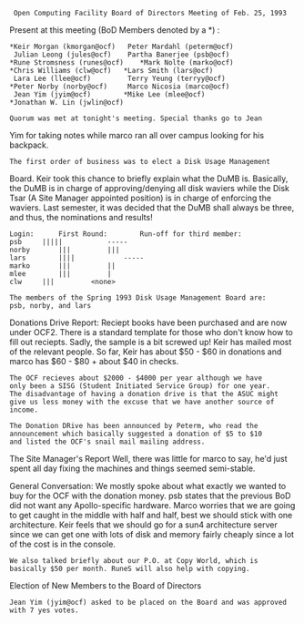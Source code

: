      Open Computing Facility Board of Directors Meeting of Feb. 25, 1993

Present at this meeting (BoD Members denoted by a *) :

	*Keir Morgan (kmorgan@ocf)	 Peter Mardahl (peterm@ocf)
	 Julian Leong (jules@ocf)	 Partha Banerjee (psb@ocf)
	*Rune Stromsness (runes@ocf)	*Mark Nolte (marko@ocf)
	*Chris Williams (clw@ocf)	*Lars Smith (lars@ocf)
	 Lara Lee (llee@ocf)		 Terry Yeung (terryy@ocf)
	*Peter Norby (norby@ocf)	 Marco Nicosia (marco@ocf)
	 Jean Yim (jyim@ocf)		*Mike Lee (mlee@ocf)
	*Jonathan W. Lin (jwlin@ocf)

	Quorum was met at tonight's meeting. Special thanks go to Jean
Yim for taking notes while marco ran all over campus looking for his backpack.

	The first order of business was to elect a Disk Usage Management
Board. Keir took this chance to briefly explain what the DuMB is.
Basically, the DuMB is in charge of approving/denying all disk waviers
while the Disk Tsar (A Site Manager appointed position) is in charge of
enforcing the waviers. Last semester, it was decided that the DuMB shall
always be three, and thus, the nominations and results!

	Login:		First Round:		Run-off for third member:
	psb		|||||			-----
	norby		|||			|||
	lars		||||			-----
	marko		|||			||
	mlee		|||			|
	clw		|||			<none>

	The members of the Spring 1993 Disk Usage Management Board are:
	psb, norby, and lars

Donations Drive Report:
	Reciept books have been purchased and are now under OCF2.
	There is a standard template for those who don't know how
	to fill out reciepts. Sadly, the sample is a bit screwed up!
	Keir has mailed most of the relevant people. So far, Keir has
	about $50 - $60 in donations and marco has $60 - $80 + about $40 
	in checks.

	The OCF recieves about $2000 - $4000 per year although we have 
	only been a SISG (Student Initiated Service Group) for one year.
	The disadvantage of having a donation drive is that the ASUC might
	give us less money with the excuse that we have another source of
	income. 

	The Donation DRive has been announced by Peterm, who read the 
	announcement which basically suggested a donation of $5 to $10 
	and listed the OCF's snail mail mailing address.

The Site Manager's Report
	Well, there was little for marco to say, he'd just spent all day 
	fixing the machines and things seemed semi-stable.

General Conversation:
	We mostly spoke about what exactly we wanted to buy for the OCF with
	the donation money. psb states that the previous BoD did not want
	any Apollo-specific hardware. Marco worries that we are going to
	get caught in the middle with half and half, best we should stick
	with one architecture. Keir feels that we should go for a sun4
	architecture server since we can get one with lots of disk and
	memory fairly cheaply since a lot of the cost is in the console.

	We also talked briefly about our P.O. at Copy World, which is 
	basically $50 per month. RuneS will also help with copying.

Election of New Members to the Board of Directors

	Jean Yim (jyim@ocf) asked to be placed on the Board and was approved
	with 7 yes votes.

